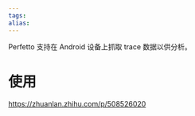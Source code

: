 ```yaml
---
tags: 
alias:
---
```

Perfetto 支持在 Android 设备上抓取 trace 数据以供分析。

# 使用
https://zhuanlan.zhihu.com/p/508526020


